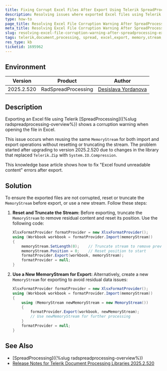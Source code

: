 ```yaml
---
title: Fixing Corrupt Excel Files After Export Using Telerik SpreadProcessing
description: Resolving issues where exported Excel files using Telerik SpreadProcessing show corruption warnings after upgrading to version 2025.2.520.
type: how-to
page_title: Resolving Excel File Corruption Warning After SpreadProcessing Export
meta_title: Resolving Excel File Corruption Warning After SpreadProcessing Export
slug: resolving-excel-file-corruption-warning-after-spreadprocessing-export
tags: telerik,document,processing, spread, excel,export, memory,stream, corrupted,file
res_type: kb
ticketid: 1695962
---
```


## Environment
| Version | Product | Author | 
| ---- | ---- | ---- | 
| 2025.2.520| RadSpreadProcessing |[Desislava Yordanova](https://www.telerik.com/blogs/author/desislava-yordanova)| 

## Description

Exporting an Excel file using Telerik [SpreadProcessing]({%slug radspreadprocessing-overview%}) shows a corruption warning when opening the file in Excel. 

This issue occurs when reusing the same `MemoryStream` for both import and export operations without resetting or truncating the stream. The problem started after upgrading to version 2025.2.520 due to changes in the library that replaced `Telerik.Zip` with `System.IO.Compression`. 

This knowledge base article shows how to fix "Excel found unreadable content" errors after export.

## Solution

To ensure the exported files are not corrupted, reset or truncate the `MemoryStream` before export, or use a new stream. Follow these steps:

1. **Reset and Truncate the Stream:**
   Before exporting, truncate the `MemoryStream` to remove residual content and reset its position. Use the following code:

   ```csharp
   XlsxFormatProvider formatProvider = new XlsxFormatProvider();
   using (Workbook workbook = formatProvider.Import(memoryStream))
   {
       memoryStream.SetLength(0);    // Truncate stream to remove previous content
       memoryStream.Position = 0;    // Reset position to start
       formatProvider.Export(workbook, memoryStream);
       formatProvider = null;
   }
   ```

2. **Use a New MemoryStream for Export:**
   Alternatively, create a new `MemoryStream` for exporting to avoid residual data issues:

   ```csharp
   XlsxFormatProvider formatProvider = new XlsxFormatProvider();
   using (Workbook workbook = formatProvider.Import(memoryStream))
   {
       using (MemoryStream newMemoryStream = new MemoryStream())
       {
           formatProvider.Export(workbook, newMemoryStream);
           // Use newMemoryStream for further processing
       }
       formatProvider = null;
   }
   ```

## See Also

- [SpreadProcessing]({%slug radspreadprocessing-overview%}) 
- [Release Notes for Telerik Document Processing Libraries 2025.2.520](https://www.telerik.com/support/whats-new/telerik-document-processing/release-history/progress-telerik-document-processing-2025-2-520-changelog)
